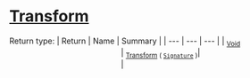 # [Transform](./Multiply-100663631.md)


Return type:
| Return | Name | Summary | 
| --- | --- | --- | 
| <sub>[Void](https://docs.microsoft.com/en-us/dotnet/api/System.Void)</sub><img width=200/>| <sub>[Transform](./Multiply-100663631.md) ( [`Signature`](./../../Signature.md) )</sub>| <sub></sub><img width=200/>| <br>


